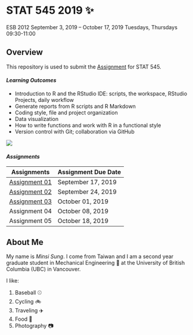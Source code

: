 # STAT 545 2019 :sparkles:
ESB 2012
September 3, 2019 – October 17, 2019  Tuesdays, Thursdays 09:30-11:00

## Overview
This repository is used to submit the [Assignment](https://stat545.stat.ubc.ca/evaluation/assignments/) for STAT 545. 



#### *Learning Outcomes*
 - Introduction to R and the RStudio IDE: scripts, the workspace, RStudio Projects, daily workflow
 - Generate reports from R scripts and R Markdown
 - Coding style, file and project organization
 - Data visualization
 - How to write functions and work with R in a functional style
 - Version control with Git; collaboration via GitHub
 
 ![]( https://media.giphy.com/media/SiEF80pqzJHhM3dOw0/giphy.gif)


#### *Assignments*
**Assignments**|**Assignment Due Date**
---------|-----------------
[Assignment 01](https://stat545.stat.ubc.ca/evaluation/hw01/hw01/)|September 17, 2019
[Assignment 02](https://stat545.stat.ubc.ca/evaluation/hw02/hw02/)|September 24, 2019
[Assignment 03](https://stat545.stat.ubc.ca/evaluation/hw03/hw03/)|October 01, 2019
Assignment 04 |October 08, 2019
Assignment 05 |October 18, 2019

## About Me
My name is *Minsi Sung*. I come from Taiwan and I am a second year graduate student in Mechanical Engineering :rocket: at the University of British Columbia (UBC) in Vancouver. 

I like:

1. Baseball :baseball:
2. Cycling :bike:
3. Traveling :airplane:
4. Food :sushi:
5. Photography :camera: 


